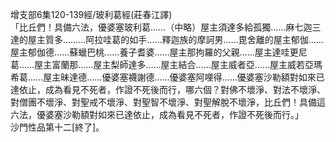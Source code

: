 增支部6集120-139經/玻利葛經(莊春江譯)  
「比丘們！具備六法，優婆塞玻利葛……（中略）屋主須達多給孤獨……麻七迦三達的屋主質多………阿拉哇葛的如手……釋迦族的摩訶男……毘舍離的屋主郁伽……屋主郁伽德……蘇蠟巴桃……養子耆婆……屋主那拘羅的父親……屋主達哇更尼葛……屋主富蘭那……屋主梨師達多……屋主結合……屋主威者亞……屋主威若亞瑪希葛……屋主昧達德……優婆塞襪謝德……優婆塞阿哩得……優婆塞沙勒額對如來已達依止，成為看見不死者，作證不死後而行，哪六個？對佛不壞淨、對法不壞淨、對僧團不壞淨、對聖戒不壞淨、對聖智不壞淨、對聖解脫不壞淨，比丘們！具備這六法，優婆塞沙勒額對如來已達依止，成為看見不死者，作證不死後而行。」  
沙門性品第十二[終了]。  
  
  
